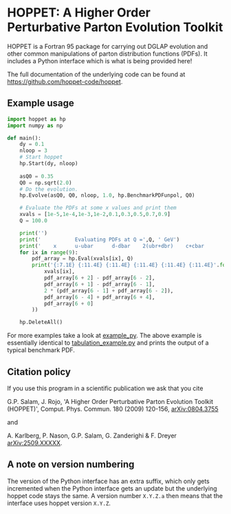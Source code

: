 # HOPPET: A Higher Order Perturbative Parton Evolution Toolkit

HOPPET is a Fortran 95 package for carrying out DGLAP evolution and other 
common manipulations of parton distribution functions (PDFs). It includes a Python interface which is what is being provided here!

The full documentation of the underlying code can be found at https://github.com/hoppet-code/hoppet.

## Example usage

```Python
import hoppet as hp
import numpy as np

def main():
    dy = 0.1    
    nloop = 3
    # Start hoppet
    hp.Start(dy, nloop)
    
    asQ0 = 0.35
    Q0 = np.sqrt(2.0)
    # Do the evolution. 
    hp.Evolve(asQ0, Q0, nloop, 1.0, hp.BenchmarkPDFunpol, Q0)

    # Evaluate the PDFs at some x values and print them
    xvals = [1e-5,1e-4,1e-3,1e-2,0.1,0.3,0.5,0.7,0.9]
    Q = 100.0

    print('')
    print('           Evaluating PDFs at Q =',Q, ' GeV')
    print('    x      u-ubar      d-dbar    2(ubr+dbr)    c+cbar       gluon')
    for ix in range(9):
        pdf_array = hp.Eval(xvals[ix], Q)
        print('{:7.1E} {:11.4E} {:11.4E} {:11.4E} {:11.4E} {:11.4E}'.format(
            xvals[ix],
            pdf_array[6 + 2] - pdf_array[6 - 2], 
            pdf_array[6 + 1] - pdf_array[6 - 1], 
            2 * (pdf_array[6 - 1] + pdf_array[6 - 2]),
            pdf_array[6 - 4] + pdf_array[6 + 4],
            pdf_array[6 + 0]
        ))

    hp.DeleteAll()
```   
For more examples take a look at [example_py](https://github.com/hoppet-code/hoppet/tree/master/example_py). The above example is essentially identical to [tabulation_example.py](https://github.com/hoppet-code/hoppet/tree/master/example_py/tabulation_example.py) and prints the output of a typical benchmark PDF.


## Citation policy

If you use this program in a scientific publication we ask that you cite

G.P. Salam, J. Rojo, 'A Higher Order Perturbative Parton Evolution Toolkit (HOPPET)', 
Comput. Phys. Commun. 180 (2009) 120-156, [arXiv:0804.3755](https://arxiv.org/abs/0804.3755)

and                                                       

A. Karlberg, P. Nason, G.P. Salam, G. Zanderighi & F. Dreyer [arXiv:2509.XXXXX](https://arxiv.org/abs/2509.XXXXX). 

## A note on version numbering

The version of the Python interface has an extra suffix, which only gets incremented when the Python interface gets an update but the underlying hoppet code stays the same. A version number `X.Y.Z.a` then means that the interface uses hoppet version `X.Y.Z`.